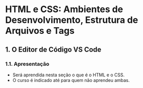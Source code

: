 # HTML e CSS: Ambientes de Desenvolvimento, Estrutura de Arquivos e Tags

## 1. O Editor de Código VS Code

### 1.1. Apresentação

- Será aprendida nesta seção o que é o HTML e o CSS.
- O curso é indicado até para quem não aprendeu ambas.

